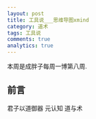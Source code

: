 ```yaml
---
layout: post
title: 工具说___思维导图xmind
category: 道术
tags: 工具说
comments: true
analytics: true
---
```


本周是成胖子每周一博第八周.

## 前言
  君子以道御器
  元认知
  道与术

